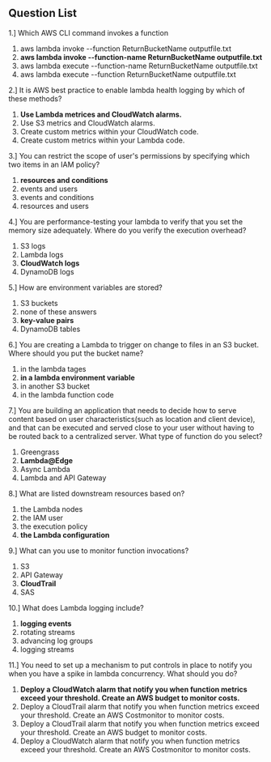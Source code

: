 ## Question List ##

1.] Which AWS CLI command invokes a function
  1. aws lambda invoke --function ReturnBucketName outputfile.txt
  2. **aws lambda invoke --function-name ReturnBucketName outputfile.txt**
  3. aws lambda execute --function-name ReturnBucketName outputfile.txt
  4. aws lambda execute --function ReturnBucketName outputfile.txt
  
2.] It is AWS best practice to enable lambda health logging by which of these methods?

  1. **Use Lambda metrices and CloudWatch alarms.**
  2. Use S3 metrics and CloudWatch alarms.
  3. Create custom metrics within your CloudWatch code.
  4. Create custom metrics within your Lambda code.
  
3.] You can restrict the scope of user's permissions by specifying which two items in an IAM policy?

  1. **resources and conditions**
  2. events and users
  3. events and conditions
  4. resources and users
  
4.] You are performance-testing your lambda to verify that you set the memory size adequately. Where do you verify the execution overhead?

  1. S3 logs 
  2. Lambda logs
  3. **CloudWatch logs**
  4. DynamoDB logs
  
5.] How are environment variables are stored?

  1. S3 buckets
  2. none of these answers
  3. **key-value pairs**
  4. DynamoDB tables
  
6.] You are creating a Lambda to trigger on change to files in an S3 bucket. Where should you put the bucket name?

  1. in the lambda tages
  2. **in a lambda environment variable**
  3. in another S3 bucket
  4. in the lambda function code

7.] You are building an application that needs to decide how to serve content based on user characteristics(such as location  and client device), and that can be executed and served close to your user without having to be routed back to  a centralized server. What type of function do you select?

  1. Greengrass
  2. **Lambda@Edge**
  3. Async Lambda
  4. Lambda and API Gateway

8.] What are listed downstream resources based on?

  1. the Lambda nodes
  2. the IAM user
  3. the execution policy
  4. **the Lambda configuration**
  
9.] What can you use to monitor function invocations?

  1. S3
  2. API Gateway
  3. **CloudTrail**
  4. SAS

10.] What does Lambda logging include?

  1. **logging events**
  2. rotating streams
  3. advancing log groups
  4. logging streams
  
11.] You need to set up a mechanism to put controls in place to notify you when you have a spike in lambda concurrency. What should you do?

  1. **Deploy a CloudWatch alarm that notify you when function metrics exceed your threshold. Create an AWS budget to monitor costs.**
  2. Deploy a CloudTrail alarm that notify you when function metrics exceed your threshold. Create an AWS Costmonitor to monitor costs.
  3. Deploy a CloudTrail alarm that notify you when function metrics exceed your threshold. Create an AWS budget to monitor costs.
  4. Deploy a CloudWatch alarm that notify you when function metrics exceed your threshold. Create an AWS Costmonitor to monitor costs.




